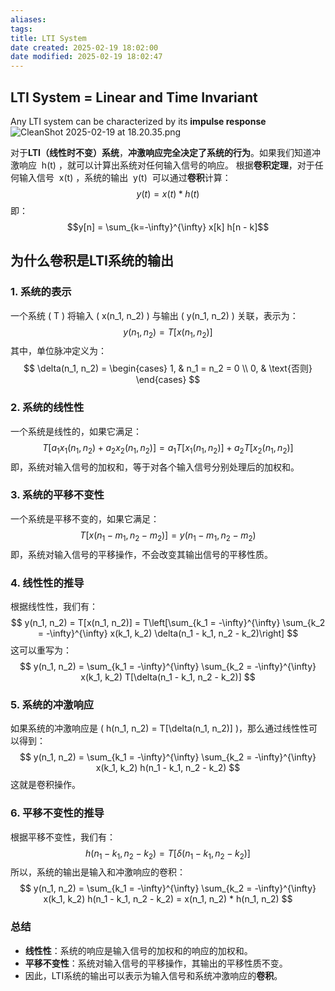 ```yaml
---
aliases:
tags:
title: LTI System
date created: 2025-02-19 18:02:00
date modified: 2025-02-19 18:02:47
---
```


## LTI System = Linear and Time Invariant
Any LTI system can be characterized by its **impulse response**
![CleanShot 2025-02-19 at 18.20.35.png](https://typora-tes.oss-cn-shanghai.aliyuncs.com/picgo/CleanShot%202025-02-19%20at%2018.20.35.png)

对于**LTI（线性时不变）系统**，**冲激响应完全决定了系统的行为**。如果我们知道冲激响应  h(t) ，就可以计算出系统对任何输入信号的响应。
根据**卷积定理**，对于任何输入信号  x(t) ，系统的输出  y(t)  可以通过**卷积**计算：
$$y(t) = x(t) * h(t)$$
即：
$$y[n] = \sum_{k=-\infty}^{\infty} x[k] h[n - k]$$


## 为什么卷积是LTI系统的输出

### 1. 系统的表示
一个系统 \( T \) 将输入 \( x(n_1, n_2) \) 与输出 \( y(n_1, n_2) \) 关联，表示为：
$$
y(n_1, n_2) = T[x(n_1, n_2)]
$$
其中，单位脉冲定义为：
$$
\delta(n_1, n_2) =
\begin{cases}
1, & n_1 = n_2 = 0 \\
0, & \text{否则}
\end{cases}
$$

### 2. 系统的线性性
一个系统是线性的，如果它满足：
$$
T[a_1x_1(n_1, n_2) + a_2x_2(n_1, n_2)] = a_1T[x_1(n_1, n_2)] + a_2T[x_2(n_1, n_2)]
$$
即，系统对输入信号的加权和，等于对各个输入信号分别处理后的加权和。

### 3. 系统的平移不变性
一个系统是平移不变的，如果它满足：
$$
T[x(n_1 - m_1, n_2 - m_2)] = y(n_1 - m_1, n_2 - m_2)
$$
即，系统对输入信号的平移操作，不会改变其输出信号的平移性质。

### 4. 线性性的推导
根据线性性，我们有：
$$
y(n_1, n_2) = T[x(n_1, n_2)] = T\left[\sum_{k_1 = -\infty}^{\infty} \sum_{k_2 = -\infty}^{\infty} x(k_1, k_2) \delta(n_1 - k_1, n_2 - k_2)\right]
$$
这可以重写为：
$$
y(n_1, n_2) = \sum_{k_1 = -\infty}^{\infty} \sum_{k_2 = -\infty}^{\infty} x(k_1, k_2) T[\delta(n_1 - k_1, n_2 - k_2)]
$$

### 5. 系统的冲激响应
如果系统的冲激响应是 \( h(n_1, n_2) = T[\delta(n_1, n_2)] \)，那么通过线性性可以得到：
$$
y(n_1, n_2) = \sum_{k_1 = -\infty}^{\infty} \sum_{k_2 = -\infty}^{\infty} x(k_1, k_2) h(n_1 - k_1, n_2 - k_2)
$$
这就是卷积操作。

### 6. 平移不变性的推导
根据平移不变性，我们有：
$$
h(n_1 - k_1, n_2 - k_2) = T[\delta(n_1 - k_1, n_2 - k_2)]
$$
所以，系统的输出是输入和冲激响应的卷积：
$$
y(n_1, n_2) = \sum_{k_1 = -\infty}^{\infty} \sum_{k_2 = -\infty}^{\infty} x(k_1, k_2) h(n_1 - k_1, n_2 - k_2) = x(n_1, n_2) * h(n_1, n_2)
$$

### 总结
- **线性性**：系统的响应是输入信号的加权和的响应的加权和。
- **平移不变性**：系统对输入信号的平移操作，其输出的平移性质不变。
- 因此，LTI系统的输出可以表示为输入信号和系统冲激响应的**卷积**。